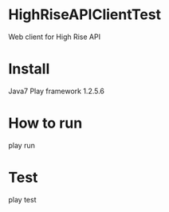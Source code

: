# HighRiseAPIClientTest
Web client for High Rise API

# Install
Java7
Play framework 1.2.5.6

# How to run
play run

# Test
play test
